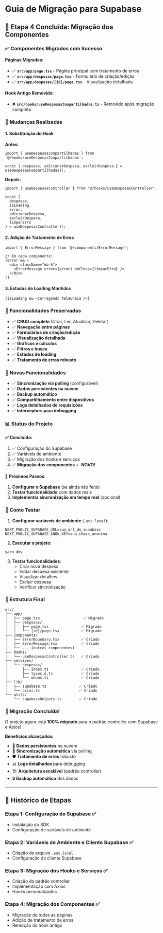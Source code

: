 # Guia de Migração para Supabase

## 🚀 Etapa 4 Concluída: Migração dos Componentes

### ✅ **Componentes Migrados com Sucesso**

#### Páginas Migradas:
- ✅ **`src/app/page.tsx`** - Página principal com tratamento de erros
- ✅ **`src/app/despesas/page.tsx`** - Formulário de criação/edição
- ✅ **`src/app/despesas/[id]/page.tsx`** - Visualização detalhada

#### Hook Antigo Removido:
- ❌ **`src/hooks/useDespesasCompartilhadas.ts`** - Removido após migração completa

### 🔄 **Mudanças Realizadas**

#### 1. Substituição do Hook
**Antes:**
```tsx
import { useDespesasCompartilhadas } from '@/hooks/useDespesasCompartilhadas';

const { despesas, adicionarDespesa, excluirDespesa } = useDespesasCompartilhadas();
```

**Depois:**
```tsx
import { useDespesasController } from '@/hooks/useDespesasController';

const {
  despesas,
  isLoading,
  error,
  adicionarDespesa,
  excluirDespesa,
  limparErro
} = useDespesasController();
```

#### 2. Adição de Tratamento de Erros
```tsx
import { ErrorMessage } from '@/components/ErrorMessage';

// Em cada componente:
{error && (
  <div className="mb-6">
    <ErrorMessage error={error} onClose={limparErro} />
  </div>
)}
```

#### 3. Estados de Loading Mantidos
```tsx
{isLoading && <Carregando telaCheia />}
```

### 🎯 **Funcionalidades Preservadas**

- ✅ **CRUD completo** (Criar, Ler, Atualizar, Deletar)
- ✅ **Navegação entre páginas**
- ✅ **Formulários de criação/edição**
- ✅ **Visualização detalhada**
- ✅ **Gráficos e cálculos**
- ✅ **Filtros e busca**
- ✅ **Estados de loading**
- ✅ **Tratamento de erros robusto**

### 🚀 **Novas Funcionalidades**

- ✅ **Sincronização via polling** (configurável)
- ✅ **Dados persistentes na nuvem**
- ✅ **Backup automático**
- ✅ **Compartilhamento entre dispositivos**
- ✅ **Logs detalhados de requisições**
- ✅ **Interceptors para debugging**

### 📊 **Status do Projeto**

#### ✅ **Concluído:**
1. ✅ Configuração do Supabase
2. ✅ Variáveis de ambiente
3. ✅ Migração dos hooks e serviços
4. ✅ **Migração dos componentes** ← **NOVO!**

#### 🔄 **Próximos Passos:**
1. **Configurar o Supabase** (se ainda não feito)
2. **Testar funcionalidade** com dados reais
3. **Implementar sincronização em tempo real** (opcional)

### 🧪 **Como Testar**

1. **Configurar variáveis de ambiente** (`.env.local`):
```env
NEXT_PUBLIC_SUPABASE_URL=sua_url_do_supabase
NEXT_PUBLIC_SUPABASE_ANON_KEY=sua_chave_anonima
```

2. **Executar o projeto**:
```bash
yarn dev
```

3. **Testar funcionalidades**:
   - Criar nova despesa
   - Editar despesa existente
   - Visualizar detalhes
   - Excluir despesa
   - Verificar sincronização

### 📁 **Estrutura Final**

```
src/
├── app/
│   ├── page.tsx                    ✅ Migrado
│   ├── despesas/
│   │   ├── page.tsx               ✅ Migrado
│   │   └── [id]/page.tsx          ✅ Migrado
├── components/
│   ├── ErrorBoundary.tsx          ✅ Criado
│   ├── ErrorMessage.tsx           ✅ Criado
│   └── ... (outros componentes)
├── hooks/
│   └── useDespesasController.ts   ✅ Criado
├── services/
│   └── despesas/
│       ├── index.ts               ✅ Criado
│       ├── types.d.ts             ✅ Criado
│       └── enums.ts               ✅ Criado
├── lib/
│   ├── supabase.ts               ✅ Criado
│   └── axios.ts                  ✅ Criado
└── utils/
    └── supabaseHelpers.ts        ✅ Criado
```

### 🎉 **Migração Concluída!**

O projeto agora está **100% migrado** para o padrão controller com Supabase e Axios!

**Benefícios alcançados:**
- 🚀 **Dados persistentes** na nuvem
- 🔄 **Sincronização automática** via polling
- 🛡️ **Tratamento de erros** robusto
- 📊 **Logs detalhados** para debugging
- 🏗️ **Arquitetura escalável** (padrão controller)
- 🔒 **Backup automático** dos dados

---

## 📝 **Histórico de Etapas**

### Etapa 1: Configuração do Supabase ✅
- Instalação do SDK
- Configuração de variáveis de ambiente

### Etapa 2: Variáveis de Ambiente e Cliente Supabase ✅
- Criação do arquivo `.env.local`
- Configuração do cliente Supabase

### Etapa 3: Migração dos Hooks e Serviços ✅
- Criação do padrão controller
- Implementação com Axios
- Hooks personalizados

### Etapa 4: Migração dos Componentes ✅
- Migração de todas as páginas
- Adição de tratamento de erros
- Remoção do hook antigo